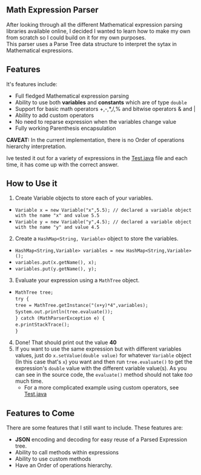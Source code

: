 Math Expression Parser
------------------------------------------------------------------------------------------------------------

After looking through all the different Mathematical expression parsing libraries available online, I decided I wanted to learn how to make my own from scratch so I could build on it for my own purposes.  
This parser uses a Parse Tree data structure to interpret the sytax in Mathematical expressions.

Features
------------------------------------------------------------------------------------------------------------

It's features include:
- Full fledged Mathematical expression parsing
- Ability to use both **variables** and **constants** which are of type `double`  
- Support for basic math operators +,-,*,/,% and bitwise operators & and |  
- Ability to add custom operators
- No need to reparse expression when the variables change value
- Fully working Parenthesis encapsulation

**CAVEAT:** In the current implementation, there is no Order of operations hierarchy interpretation.

Ive tested it out for a variety of expressions in the [Test.java](https://github.com/sourabhdesai/MathExpressionParser/blob/master/src/com/desai/equationparser/Test.java) file and each time, it has come up with the correct answer.  

How to Use it
------------------------------------------------------------------------------------------------------------
1. Create Variable objects to store each of your variables.
  - `Variable x = new Variable("x",5.5); // declared a variable object with the name "x" and value 5.5`
  - `Variable y = new Variable("y",4.5); // declared a variable object with the name "y" and value 4.5`
2. Create a `HashMap<String, Variable>` object to store the variables.
  - `HashMap<String,Variable> variables = new HashMap<String,Variable>();`
  - `variables.put(x.getName(), x);`
  - `variables.put(y.getName(), y);`
3. Evaluate your expression using a `MathTree` object.
  - `MathTree tree;`  
		`try {`  
			`tree = MathTree.getInstance("(x+y)*4",variables);`  
			`System.out.println(tree.evaluate());`  
		`} catch (MathParserException e) {`  
			`e.printStackTrace();`  
		`}`  
4. Done! That should print out the value **40**  
5. If you want to use the same expression but with different variables values, just do `x.setValue(double value)` for whatever `Variable` object (In this case that's `x`) you want and then run `tree.evaluate()` to get the expression's `double` value with the different variable value(s). As you can see in the source code, the `evaluate()` method should not take *too* much time.
	- For a more complicated example using custom operators, see [Test.java](https://github.com/sourabhdesai/MathExpressionParser/blob/master/src/com/desai/equationparser/Test.java)  

Features to Come
------------------------------------------------------------------------------------------------------------

There are some features that I still want to include. These features are:  
- **JSON** encoding and decoding for easy reuse of a Parsed Expression tree.
- Ability to call methods within expressions
- Ability to use custom methods  
- Have an Order of operations hierarchy.

